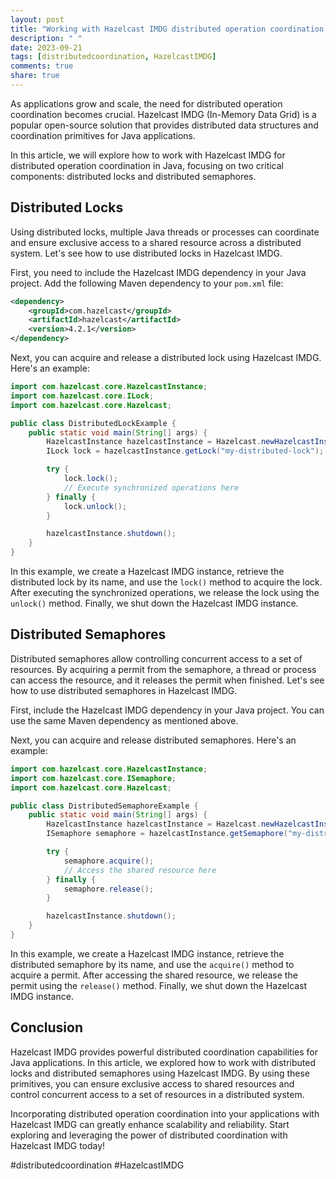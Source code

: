 ```yaml
---
layout: post
title: "Working with Hazelcast IMDG distributed operation coordination in Java"
description: " "
date: 2023-09-21
tags: [distributedcoordination, HazelcastIMDG]
comments: true
share: true
---
```


As applications grow and scale, the need for distributed operation coordination becomes crucial. Hazelcast IMDG (In-Memory Data Grid) is a popular open-source solution that provides distributed data structures and coordination primitives for Java applications.

In this article, we will explore how to work with Hazelcast IMDG for distributed operation coordination in Java, focusing on two critical components: distributed locks and distributed semaphores.

## Distributed Locks

Using distributed locks, multiple Java threads or processes can coordinate and ensure exclusive access to a shared resource across a distributed system. Let's see how to use distributed locks in Hazelcast IMDG.

First, you need to include the Hazelcast IMDG dependency in your Java project. Add the following Maven dependency to your `pom.xml` file:

```xml
<dependency>
    <groupId>com.hazelcast</groupId>
    <artifactId>hazelcast</artifactId>
    <version>4.2.1</version>
</dependency>
```

Next, you can acquire and release a distributed lock using Hazelcast IMDG. Here's an example:

```java
import com.hazelcast.core.HazelcastInstance;
import com.hazelcast.core.ILock;
import com.hazelcast.core.Hazelcast;

public class DistributedLockExample {
    public static void main(String[] args) {
        HazelcastInstance hazelcastInstance = Hazelcast.newHazelcastInstance();
        ILock lock = hazelcastInstance.getLock("my-distributed-lock");

        try {
            lock.lock();
            // Execute synchronized operations here
        } finally {
            lock.unlock();
        }

        hazelcastInstance.shutdown();
    }
}
```

In this example, we create a Hazelcast IMDG instance, retrieve the distributed lock by its name, and use the `lock()` method to acquire the lock. After executing the synchronized operations, we release the lock using the `unlock()` method. Finally, we shut down the Hazelcast IMDG instance.

## Distributed Semaphores

Distributed semaphores allow controlling concurrent access to a set of resources. By acquiring a permit from the semaphore, a thread or process can access the resource, and it releases the permit when finished. Let's see how to use distributed semaphores in Hazelcast IMDG.

First, include the Hazelcast IMDG dependency in your Java project. You can use the same Maven dependency as mentioned above.

Next, you can acquire and release distributed semaphores. Here's an example:

```java
import com.hazelcast.core.HazelcastInstance;
import com.hazelcast.core.ISemaphore;
import com.hazelcast.core.Hazelcast;

public class DistributedSemaphoreExample {
    public static void main(String[] args) {
        HazelcastInstance hazelcastInstance = Hazelcast.newHazelcastInstance();
        ISemaphore semaphore = hazelcastInstance.getSemaphore("my-distributed-semaphore");

        try {
            semaphore.acquire();
            // Access the shared resource here
        } finally {
            semaphore.release();
        }

        hazelcastInstance.shutdown();
    }
}
```

In this example, we create a Hazelcast IMDG instance, retrieve the distributed semaphore by its name, and use the `acquire()` method to acquire a permit. After accessing the shared resource, we release the permit using the `release()` method. Finally, we shut down the Hazelcast IMDG instance.

## Conclusion

Hazelcast IMDG provides powerful distributed coordination capabilities for Java applications. In this article, we explored how to work with distributed locks and distributed semaphores using Hazelcast IMDG. By using these primitives, you can ensure exclusive access to shared resources and control concurrent access to a set of resources in a distributed system.

Incorporating distributed operation coordination into your applications with Hazelcast IMDG can greatly enhance scalability and reliability. Start exploring and leveraging the power of distributed coordination with Hazelcast IMDG today!

#distributedcoordination #HazelcastIMDG